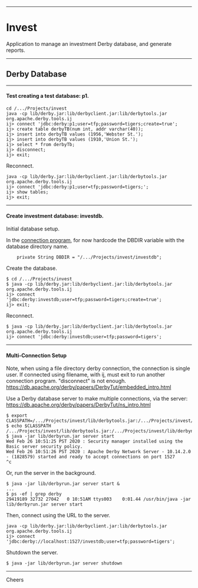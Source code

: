 --------------------------------------------------------------------------------
# Invest
  
Application to manage an investment Derby database, and generate reports.

--------------------------------------------------------------------------------
## Derby Database

-------------------------------------------
#### Test creating a test database: p1.
````
cd /.../Projects/invest
java -cp lib/derby.jar:lib/derbyclient.jar:lib/derbytools.jar org.apache.derby.tools.ij
ij> connect 'jdbc:derby:p1;user=tfp;password=tigers;create=true';
ij> create table derbyTB(num int, addr varchar(40));
ij> insert into derbyTB values (1956,'Webster St.');
ij> insert into derbyTB values (1910,'Union St.');
ij> select * from derbyTb;
ij> disconnect;
ij> exit;
````
Reconnect.
````
java -cp lib/derby.jar:lib/derbyclient.jar:lib/derbytools.jar org.apache.derby.tools.ij
ij> connect 'jdbc:derby:p1;user=tfp;password=tigers;';
ij> show tables;
ij> exit;
````
-------------------------------------------
#### Create investment database: investdb.

Initial database setup.

In the [connection program](src/tfpinvest/dbConnection.java), for now hardcode the DBDIR variable with the database directory name.
````
    private String DBDIR = "/.../Projects/invest/investdb";
````
Create the database.
````
$ cd /.../Projects/invest
$ java -cp lib/derby.jar:lib/derbyclient.jar:lib/derbytools.jar org.apache.derby.tools.ij
ij> connect 'jdbc:derby:investdb;user=tfp;password=tigers;create=true';
ij> exit;
````
Reconnect.
````
$ java -cp lib/derby.jar:lib/derbyclient.jar:lib/derbytools.jar org.apache.derby.tools.ij
ij> connect 'jdbc:derby:investdb;user=tfp;password=tigers';
````

-------------------------------------------
#### Multi-Connection Setup

Note, when using a file directory derby connection, the connection is single user.
If connected using filename, with ij, must exit to run another connection program. "disconnect" is not enough.
https://db.apache.org/derby/papers/DerbyTut/embedded_intro.html

Use a Derby database server to make multiple connections, via the server:
https://db.apache.org/derby/papers/DerbyTut/ns_intro.html
````
$ export CLASSPATH=/.../Projects/invest/lib/derbytools.jar:/.../Projects/invest/lib/derbynet.jar:.
$ echo $CLASSPATH
/.../Projects/invest/lib/derbytools.jar:/.../Projects/invest/lib/derbynet.jar:.
$ java -jar lib/derbyrun.jar server start
Wed Feb 26 10:51:25 PST 2020 : Security manager installed using the Basic server security policy.
Wed Feb 26 10:51:26 PST 2020 : Apache Derby Network Server - 10.14.2.0 - (1828579) started and ready to accept connections on port 1527
^c
````
Or, run the server in the background.
````
$ java -jar lib/derbyrun.jar server start &
...
$ ps -ef | grep derby
29419189 32732 27042   0 10:51AM ttys003    0:01.44 /usr/bin/java -jar lib/derbyrun.jar server start
````
Then, connect using the URL to the server.
````
java -cp lib/derby.jar:lib/derbyclient.jar:lib/derbytools.jar org.apache.derby.tools.ij
ij> connect 'jdbc:derby://localhost:1527/investdb;user=tfp;password=tigers';
````
Shutdown the server.
````
$ java -jar lib/derbyrun.jar server shutdown
````

--------------------------------------------------------------------------------
Cheers